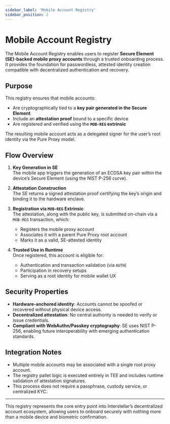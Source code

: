 ```yaml
---
sidebar_label: 'Mobile Account Registry'
sidebar_position: 2
---
```


# Mobile Account Registry

The Mobile Account Registry enables users to register **Secure Element (SE)-backed mobile proxy accounts** through a trusted onboarding process. It provides the foundation for passwordless, attested identity creation compatible with decentralized authentication and recovery.

## Purpose

This registry ensures that mobile accounts:
- Are cryptographically tied to a **key pair generated in the Secure Element**
- Include an **attestation proof** bound to a specific device
- Are registered and verified using the **`MOB-REG` extrinsic**

The resulting mobile account acts as a delegated signer for the user’s root identity via the Pure Proxy model.

## Flow Overview

1. **Key Generation in SE**  
   The mobile app triggers the generation of an ECDSA key pair within the device’s Secure Element (using the NIST P-256 curve).

2. **Attestation Construction**  
   The SE returns a signed attestation proof certifying the key’s origin and binding it to the hardware enclave.

3. **Registration via `MOB-REG` Extrinsic**  
   The attestation, along with the public key, is submitted on-chain via a `MOB-REG` transaction, which:
   - Registers the mobile proxy account
   - Associates it with a parent Pure Proxy root account
   - Marks it as a valid, SE-attested identity

4. **Trusted Use in Runtime**  
   Once registered, this account is eligible for:
   - Authentication and transaction validation (via `AUTH`)
   - Participation in recovery setups
   - Serving as a root identity for mobile wallet UX

## Security Properties

- **Hardware-anchored identity**: Accounts cannot be spoofed or recovered without physical device access.
- **Decentralized attestation**: No central authority is needed to verify or issue credentials.
- **Compliant with WebAuthn/Passkey cryptography**: SE uses NIST P-256, enabling future interoperability with emerging authentication standards.

## Integration Notes

- Multiple mobile accounts may be associated with a single root proxy account.
- The registry pallet logic is executed entirely in TEE and includes runtime validation of attestation signatures.
- This process does not require a passphrase, custody service, or centralized KYC.

---

This registry represents the core entry point into Interstellar’s decentralized account ecosystem, allowing users to onboard securely with nothing more than a mobile device and biometric confirmation.
